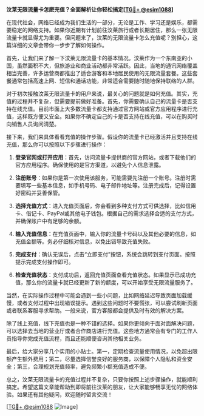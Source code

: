 **汶莱无限流量卡怎麽充值？全面解析让你轻松搞定[[TG💪+ @esim1088](https://t.me/s/esim1088)]**

在现代社会，网络已经成为我们生活的一部分，无论是工作、学习还是娱乐，都需要稳定的网络支持。如果你近期有计划前往汶莱旅行或者长期居住，那么一张无限流量卡就显得尤为重要。但问题来了，汶莱的无限流量卡怎么充值呢？别担心，这篇详细的文章会带你一步步了解如何操作。

首先，让我们来了解一下汶莱无限流量卡的基本情况。汶莱作为一个东南亚的小国，虽然面积不大，但旅游业和商业活动都非常活跃。因此，当地的通讯网络覆盖相当完善，许多运营商都推出了适合游客和本地居民使用的无限流量套餐。这些套餐通常包括高速上网、短信和通话功能，非常适合需要随时随地保持联络的人群。

对于初次接触汶莱无限流量卡的用户来说，最关心的问题就是如何充值。其实，充值的过程并不复杂，但需要提前做好准备。首先，你需要确认自己的流量卡是否支持在线充值。目前市面上大多数流量卡都支持通过官方网站或官方应用程序进行充值，这样既方便又安全。如果你不确定自己的卡是否支持在线充值，可以在购买时向销售人员询问清楚。

接下来，我们来具体看看充值的操作步骤。假设你的流量卡已经激活并且支持在线充值，那么你可以按照以下步骤进行操作：

1. **登录官网或打开应用**：首先，访问流量卡提供商的官方网站，或者下载他们的官方应用程序。确保使用的是官方渠道，以避免个人信息泄露。

2. **注册账号**：如果你是第一次使用该服务，可能需要先注册一个账号。注册时需要填写一些基本信息，如手机号码、电子邮件地址等。注册完成后，记得设置好密码并妥善保管。

3. **选择充值方式**：进入充值页面后，你会看到多种支付方式可供选择，比如信用卡、借记卡、PayPal或其他电子钱包。根据自己的需求选择合适的支付方式，并确保账户中有足够的余额。

4. **输入充值信息**：在充值页面中，输入你的流量卡号码以及其他必要的信息，如充值金额等。务必仔细核对信息，以免出错导致充值失败。

5. **完成支付**：确认无误后，点击“立即支付”按钮，系统会跳转到支付页面。按照提示完成支付操作即可。

6. **检查充值状态**：支付成功后，返回充值页面查看充值状态。如果显示已成功充值，那么你的流量卡就已经更新了新的额度，可以开始享受无限流量服务了。

当然，在实际操作过程中可能会遇到一些小问题，比如网络延迟导致页面加载缓慢，或者支付过程中出现错误提示。遇到这些问题时不要慌张，可以尝试刷新页面或者联系客服寻求帮助。一般来说，官方客服都会提供及时有效的解决方案。

除了线上充值，线下充值也是一种不错的选择。如果你更倾向于面对面解决问题，可以选择去当地的营业厅或者合作商店进行充值。这些地方通常会有专门的工作人员指导你完成充值流程，而且还能顺便咨询其他相关业务。

最后，给大家分享几个实用的小贴士。第一，定期检查流量使用情况，以免超出限额产生额外费用；第二，尽量选择信誉良好的服务商，以保障个人隐私和资金安全；第三，合理规划充值频率，避免频繁小额充值造成不便。

总之，汶莱无限流量卡的充值过程并不复杂，只要你按照上述步骤操作，就能顺利搞定。希望这篇文章能帮助到即将前往汶莱的朋友，让大家能够畅享无忧的网络体验。如果还有其他疑问，欢迎随时留言交流！

[[TG💪+ @esim1088](https://t.me/s/esim1088) ![Image](https://i.postimg.cc/4NQfJmqS/Snipaste-2025-05-13-00-14-12.png)]